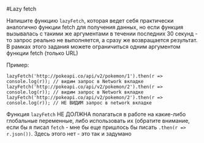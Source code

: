 #Lazy fetch

Напишите функцию `lazyFetch`, которая ведет себя практически аналогично функции fetch для получения данных, но если функция вызывалась с такими же аргументами в течении последних 30 секунд - то запрос реально не выполняется, а сразу же возвращается результат. В рамках этого задания можете ограничиться одним аргументом функции fetch (только URL)

Пример:

`lazyFetch('http://pokeapi.co/api/v2/pokemon/1').then(r => console.log(r));
// видим запрос в Network вкладке
lazyFetch('http://pokeapi.co/api/v2/pokemon/2').then(r => console.log(r));
// видим запрос в Network вкладке
lazyFetch('http://pokeapi.co/api/v2/pokemon/2').then(r => console.log(r));
// НЕ ВИДИМ запрос в network вкладке`

Функция `lazyFetch` НЕ ДОЛЖНА полагаться в работе на какие-либо глобальные переменные, либо использовать их (обратите внимание, если бы я писал `fetch` - мне бы еще пришлось бы писать `.then(r => r.json())`. Здесь этого нет - это так и задумано